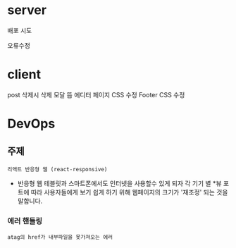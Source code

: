 # server

배포 시도

오류수정

# client

post 삭제시 삭제 모달 뜸
에디터 페이지 CSS 수정
Footer CSS 수정

# DevOps

## 주제

`리액트 반응형 웹 (react-responsive)`

- 반응형 웹
  테블릿과 스마트폰에서도 인터넷을 사용할수 있게 되자 각 기기 별 \*뷰 포트에 따라 사용자들에게 보기 쉽게 하기 위해 웹페이지의 크기가 '재조정' 되는 것을 말합니다.

### 에러 핸들링

`atag의 href가 내부파일을 못가져오는 에러`
